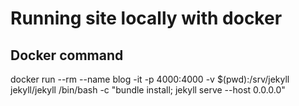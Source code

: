 # Running site locally with docker

## Docker command
docker run --rm --name blog -it -p 4000:4000 -v $(pwd):/srv/jekyll jekyll/jekyll /bin/bash -c "bundle install; jekyll serve --host 0.0.0.0"
